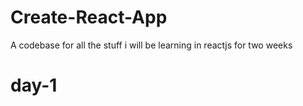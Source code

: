 # Create-React-App
A codebase for all the stuff i will be learning in reactjs for two weeks 

# day-1
